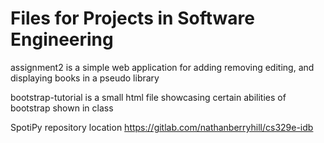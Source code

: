 # Files for Projects in Software Engineering

assignment2 is a simple web application for adding removing editing, and displaying books in a pseudo library

bootstrap-tutorial is a small html file showcasing certain abilities of bootstrap shown in class

SpotiPy repository location https://gitlab.com/nathanberryhill/cs329e-idb


